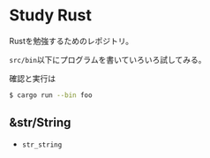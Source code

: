 # Study Rust #

Rustを勉強するためのレポジトリ。

`src/bin`以下にプログラムを書いていろいろ試してみる。

確認と実行は
```sh
$ cargo run --bin foo
```

## &str/String ##

* `str_string`
